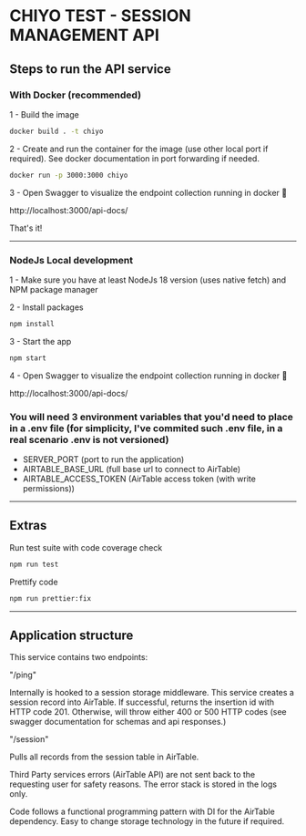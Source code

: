 # CHIYO TEST - SESSION MANAGEMENT API

## Steps to run the API service

### With Docker (recommended)

1 - Build the image

```bash
docker build . -t chiyo
```

2 - Create and run the container for the image (use other local port if required). See docker documentation in port forwarding if needed.

```bash
docker run -p 3000:3000 chiyo
```

3 - Open Swagger to visualize the endpoint collection running in docker 🚀

http://localhost:3000/api-docs/

That's it!

---

### NodeJs Local development

1 - Make sure you have at least NodeJs 18 version (uses native fetch) and NPM package manager

2 - Install packages

```bash
npm install
```

3 - Start the app

```bash
npm start
```

4 - Open Swagger to visualize the endpoint collection running in docker 🚀

http://localhost:3000/api-docs/

### You will need 3 environment variables that you'd need to place in a .env file (for simplicity, I've commited such .env file, in a real scenario .env is not versioned)

- SERVER_PORT (port to run the application)
- AIRTABLE_BASE_URL (full base url to connect to AirTable)
- AIRTABLE_ACCESS_TOKEN (AirTable access token (with write permissions))

---

## Extras

Run test suite with code coverage check

```bash
npm run test
```

Prettify code

```bash
npm run prettier:fix
```

---

## Application structure

This service contains two endpoints:

"/ping"

Internally is hooked to a session storage middleware. This service creates a session record into AirTable. If successful, returns the insertion id with HTTP code 201. Otherwise, will throw either 400 or 500 HTTP codes (see swagger documentation for schemas and api responses.)

"/session"

Pulls all records from the session table in AirTable.

Third Party services errors (AirTable API) are not sent back to the requesting user for safety reasons. The error stack is stored in the logs only.

Code follows a functional programming pattern with DI for the AirTable dependency. Easy to change storage technology in the future if required.
